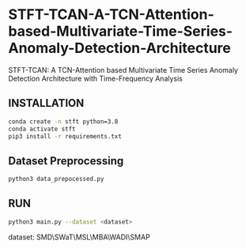 # STFT-TCAN-A-TCN-Attention-based-Multivariate-Time-Series-Anomaly-Detection-Architecture
STFT-TCAN: A TCN-Attention based Multivariate Time Series Anomaly Detection Architecture with Time-Frequency Analysis

## INSTALLATION
```bash
conda create -n stft python=3.8
conda activate stft
pip3 install -r requirements.txt
```

## Dataset Preprocessing

```bash
python3 data_prepocessed.py
```

## RUN

```bash
python3 main.py --dataset <dataset>
```
dataset: SMD\SWaT\MSL\MBA\WADI\SMAP
